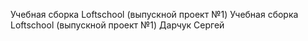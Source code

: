 Учебная сборка Loftschool (выпускной проект №1) 
Учебная сборка Loftschool (выпускной проект №1) 
Дарчук Сергей
